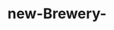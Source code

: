 ---
layout: blog
title: new-Brewery-
category: blog
lat: 47.66356
lng: -122.37655
altitude: 7.55
image: https://s3-us-west-2.amazonaws.com/worldcup14/2014-06-20 17:31:38 PDT.jpg
observation: 20140620173138PDT
---